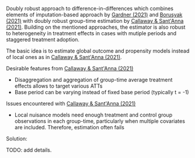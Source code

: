 Doubly robust approach to difference-in-differences which combines elements of imputation-based approach by [Gardner (2021)](doi:10.48550/arXiv.2207.05943) and [Borusyak (2021)](doi.org/10.48550/arXiv.2108.12419) with doubly robust group-time estimation by [Callaway & Sant'Anna (2021)](doi.org/10.1016/j.jeconom.2020.12.001). Building on the mentioned approaches, the estimator is also robust to heterogeneity in treatment effects in cases with mutiple periods and staggered treatment adoption.

The basic idea is to estimate global outcome and propensity models instead of local ones as in [Callaway & Sant'Anna (2021)](doi.org/10.1016/j.jeconom.2020.12.001).

Desirable features from [Callaway & Sant'Anna (2021)](doi.org/10.1016/j.jeconom.2020.12.001)

- Disaggregation and aggregation of group-time average treatment effects allows to target various ATTs
- Base period can be varying instead of fixed base period (typically t = -1)

Issues encountered with [Callaway & Sant'Anna (2021)](doi.org/10.1016/j.jeconom.2020.12.001)

- Local nuisance models need enough treatment and control group observations in each group-time, particularly when multiple covariates are included. Therefore, estimation often fails

Solution:

TODO: add details.
